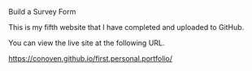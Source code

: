 Build a Survey Form

This is my fifth website that I have completed and uploaded to GitHub.

You can view the live site at the following URL.

https://conoven.github.io/first.personal.portfolio/
